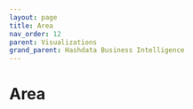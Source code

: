 ```yaml
---
layout: page
title: Area
nav_order: 12
parent: Visualizations
grand_parent: Hashdata Business Intelligence
---
```

# Area


